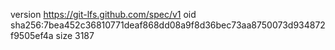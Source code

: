 version https://git-lfs.github.com/spec/v1
oid sha256:7bea452c36810771deaf868dd08a9f8d36bec73aa8750073d934872f9505ef4a
size 3187
